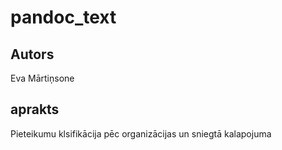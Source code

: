 # pandoc_text
## Autors 
Eva Mārtiņsone

## aprakts 
Pieteikumu klsifikācija pēc organizācijas un sniegtā kalapojuma
